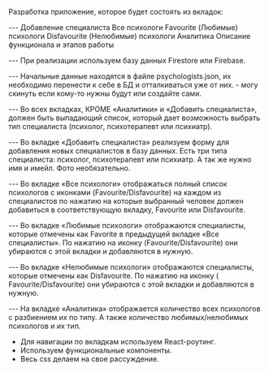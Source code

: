 Разработка приложение, которое будет состоять из вкладок:

--- Добавление специалиста Все психологи Favourite (Любимые) психологи Disfavourite (Нелюбимые) психологи Аналитика
Описание функционала и этапов работы

--- При реализации используем базу данных Firestore или Firebase.

--- Начальные данные находятся в файле psychologists.json, их необходимо перенести к себе в БД и отталкиваться уже от
них. - могу скинуть если кому-то нужны будут или создайте сами.

--- Во всех вкладках, КРОМЕ «Аналитики» и «Добавить специалиста», должен быть выпадающий список, который дает
возможность выбрать тип специалиста (психолог, психотерапевт или психиатр).

--- Во вкладке «Добавить специалиста» реализуем форму для добавления новых специалистов в базу данных. Есть три типа
специалиста: психолог, психотерапевт или психиатр. А так же нужно имя и имейл. Фото необязательно.

--- Во вкладке «Все психологи» отображаться полный список психологов с иконками (Favourite/Disfavourite) на каждом из
специалистов по нажатию на которые выбранный человек должен добавиться в соответствующую вкладку, Favourite или
Disfavourite.

--- Во вкладке «Любимые психологи» отображаются специалисты, которые отмечены как Favorite в предыдущей вкладке «Все
специалисты». По нажатию на иконку (Favourite/Disfavourite) они убираются с этой вкладки и добавляются в нужную.

--- Во вкладке «Нелюбимые психологи» отображаются специалисты, которые отмечены как Disfavourite. По нажатию на иконку (
Favourite/Disfavourite) они убираются с этой вкладки и добавляются в нужную.

--- На вкладке «Аналитика» отображается количество всех психологов с разбиением их по типу. А также количество
любимых/нелюбимых психологов и их тип.

- Для навигации по вкладкам используем React-роутинг.
- Используем функциональные компоненты.
- Весь css делаем на свое рассуждение.
